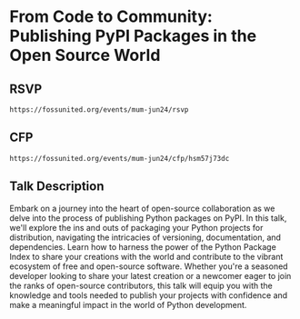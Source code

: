 # From Code to Community: Publishing PyPI Packages in the Open Source World

## RSVP
```
https://fossunited.org/events/mum-jun24/rsvp
```

## CFP 
```
https://fossunited.org/events/mum-jun24/cfp/hsm57j73dc
```

## Talk Description 
Embark on a journey into the heart of open-source collaboration as we delve into the process of publishing Python packages on PyPI. In this talk, we'll explore the ins and outs of packaging your Python projects for distribution, navigating the intricacies of versioning, documentation, and dependencies. Learn how to harness the power of the Python Package Index to share your creations with the world and contribute to the vibrant ecosystem of free and open-source software. Whether you're a seasoned developer looking to share your latest creation or a newcomer eager to join the ranks of open-source contributors, this talk will equip you with the knowledge and tools needed to publish your projects with confidence and make a meaningful impact in the world of Python development.
